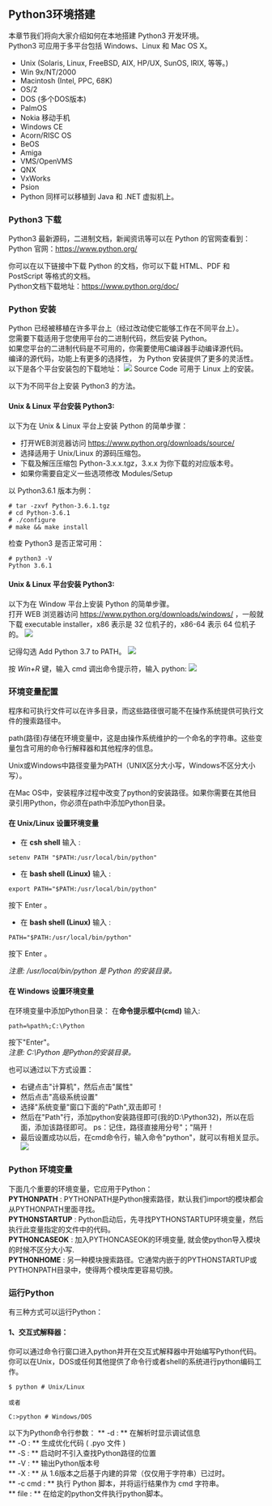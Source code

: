 ## **Python3环境搭建**

本章节我们将向大家介绍如何在本地搭建 Python3 开发环境。  
Python3 可应用于多平台包括 Windows、Linux 和 Mac OS X。

* Unix (Solaris, Linux, FreeBSD, AIX, HP/UX, SunOS, IRIX, 等等。)
* Win 9x/NT/2000
* Macintosh (Intel, PPC, 68K)
* OS/2
* DOS (多个DOS版本)
* PalmOS
* Nokia 移动手机
* Windows CE
* Acorn/RISC OS
* BeOS
* Amiga
* VMS/OpenVMS
* QNX
* VxWorks
* Psion
* Python 同样可以移植到 Java 和 .NET 虚拟机上。


### **Python3 下载**

Python3 最新源码，二进制文档，新闻资讯等可以在 Python 的官网查看到：  
Python 官网：https://www.python.org/ 

你可以在以下链接中下载 Python 的文档，你可以下载 HTML、PDF 和 PostScript 等格式的文档。  
Python文档下载地址：https://www.python.org/doc/

### **Python 安装**

Python 已经被移植在许多平台上（经过改动使它能够工作在不同平台上）。  
您需要下载适用于您使用平台的二进制代码，然后安装 Python。  
如果您平台的二进制代码是不可用的，你需要使用C编译器手动编译源代码。  
编译的源代码，功能上有更多的选择性， 为 Python 安装提供了更多的灵活性。    
以下是各个平台安装包的下载地址：
![](../image/2-1.jpg)
Source Code 可用于 Linux 上的安装。  

以下为不同平台上安装 Python3 的方法。  

#### Unix & Linux 平台安装 Python3:
以下为在 Unix & Linux 平台上安装 Python 的简单步骤：

* 打开WEB浏览器访问 https://www.python.org/downloads/source/  
* 选择适用于 Unix/Linux 的源码压缩包。  
* 下载及解压压缩包 Python-3.x.x.tgz，3.x.x 为你下载的对应版本号。  
* 如果你需要自定义一些选项修改 Modules/Setup  

以 Python3.6.1 版本为例：  

``` 
# tar -zxvf Python-3.6.1.tgz
# cd Python-3.6.1
# ./configure
# make && make install
```
检查 Python3 是否正常可用：
``` 
# python3 -V
Python 3.6.1
```

#### Unix & Linux 平台安装 Python3:
以下为在 Window 平台上安装 Python 的简单步骤。  
打开 WEB 浏览器访问 https://www.python.org/downloads/windows/ ，一般就下载 executable installer，x86 表示是 32 位机子的，x86-64 表示 64 位机子的。
![](../image/2-2.png)

记得勾选 Add Python 3.7 to PATH。
![](../image/2-3.png)

按 *Win+R* 键，输入 cmd 调出命令提示符，输入 python:
![](../image/2-4.png)

### **环境变量配置**
程序和可执行文件可以在许多目录，而这些路径很可能不在操作系统提供可执行文件的搜索路径中。

path(路径)存储在环境变量中，这是由操作系统维护的一个命名的字符串。这些变量包含可用的命令行解释器和其他程序的信息。

Unix或Windows中路径变量为PATH（UNIX区分大小写，Windows不区分大小写）。

在Mac OS中，安装程序过程中改变了python的安装路径。如果你需要在其他目录引用Python，你必须在path中添加Python目录。
#### **在 Unix/Linux 设置环境变量**
* 在 **csh shell** 输入 :  
```
setenv PATH "$PATH:/usr/local/bin/python"
```
* 在 **bash shell (Linux)** 输入 :
```
export PATH="$PATH:/usr/local/bin/python" 
```
按下 Enter 。
* 在 **bash shell (Linux)** 输入 :
```
PATH="$PATH:/usr/local/bin/python" 
```
按下 Enter 。

*注意: /usr/local/bin/python 是 Python 的安装目录。*
#### **在 Windows 设置环境变量**
在环境变量中添加Python目录：
在**命令提示框中(cmd)** 输入:  
```
path=%path%;C:\Python 
```
按下"Enter"。  
*注意: C:\Python 是Python的安装目录。*

也可以通过以下方式设置：
* 右键点击"计算机"，然后点击"属性"
* 然后点击"高级系统设置"
* 选择"系统变量"窗口下面的"Path",双击即可！
* 然后在"Path"行，添加python安装路径即可(我的D:\Python32)，所以在后面，添加该路径即可。 ps：记住，路径直接用分号"；"隔开！
* 最后设置成功以后，在cmd命令行，输入命令"python"，就可以有相关显示。
![](../image/2-5.png)

### **Python 环境变量**
下面几个重要的环境变量，它应用于Python：  
**PYTHONPATH** : PYTHONPATH是Python搜索路径，默认我们import的模块都会从PYTHONPATH里面寻找。   
**PYTHONSTARTUP** : Python启动后，先寻找PYTHONSTARTUP环境变量，然后执行此变量指定的文件中的代码。   
**PYTHONCASEOK** : 加入PYTHONCASEOK的环境变量, 就会使python导入模块的时候不区分大小写.   
**PYTHONHOME** : 另一种模块搜索路径。它通常内嵌于的PYTHONSTARTUP或PYTHONPATH目录中，使得两个模块库更容易切换。    

### **运行Python**
有三种方式可以运行Python：
#### 1、交互式解释器：
你可以通过命令行窗口进入python并开在交互式解释器中开始编写Python代码。  
你可以在Unix，DOS或任何其他提供了命令行或者shell的系统进行python编码工作。
```
$ python # Unix/Linux 

或者 

C:>python # Windows/DOS
```

以下为Python命令行参数： 
** -d : ** 在解析时显示调试信息   
** -O : ** 生成优化代码 ( .pyo 文件 )    
** -S : ** 启动时不引入查找Python路径的位置  
** -V : ** 输出Python版本号   
** -X : ** 从 1.6版本之后基于内建的异常（仅仅用于字符串）已过时。  
** -c cmd : ** 执行 Python 脚本，并将运行结果作为 cmd 字符串。   
** file : ** 在给定的python文件执行python脚本。  

